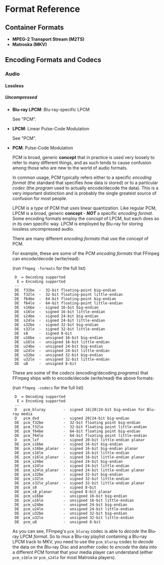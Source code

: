 # Format Reference

## Container Formats

*  **MPEG-2 Transport Stream (M2TS)**
*  **Matroska (MKV)**

## Encoding Formats and Codecs

### Audio

#### Lossless

##### Uncompressed

*  **Blu-ray LPCM**: Blu-ray-specific LPCM

    See "PCM".

*  **LPCM**: Linear Pulse-Code Modulation

    See "PCM".

*  **PCM**: Pulse-Code Modulation

    PCM is broad, generic **concept** that in practice is used very loosely to refer to many different things,
    and as such tends to cause confusion among those who are new to the world of audio formats.

    In common usage, PCM typically refers either to a specific _encoding format_
    (the standard that specifies _how_ data is stored) or to a particular _codec_
    (the _program_ used to actually encode/decode the data).  This is a very important distinction
    and is probably the single greatest source of confusion for most people.

    LPCM is a _type_ of PCM that uses linear quantization.  Like regular PCM, LPCM is a broad, generic **concept** -
    _**NOT**_ a specific _encoding format_.  Some encoding formats employ the _concept_ of LPCM, but each does so
    in its own specific way.  LPCM is employed by Blu-ray for storing lossless uncompressed audio.

    There are many different _encoding formats_ that use the _concept_ of PCM.

    For example, these are some of the PCM _encoding formats_ that FFmpeg can encode/decode (write/read):

    (run ```ffmpeg -formats``` for the full list)

        D  = Decoding supported
         E = Encoding supported
        --
        DE  f32be  -  32-bit floating-point big-endian
        DE  f32le  -  32-bit floating-point little-endian
        DE  f64be  -  64-bit floating-point big-endian
        DE  f64le  -  64-bit floating-point little-endian
        DE  s16be  -  signed 16-bit big-endian
        DE  s16le  -  signed 16-bit little-endian
        DE  s24be  -  signed 24-bit big-endian
        DE  s24le  -  signed 24-bit little-endian
        DE  s32be  -  signed 32-bit big-endian
        DE  s32le  -  signed 32-bit little-endian
        DE  s8     -  signed 8-bit
        DE  u16be  -  unsigned 16-bit big-endian
        DE  u16le  -  unsigned 16-bit little-endian
        DE  u24be  -  unsigned 24-bit big-endian
        DE  u24le  -  unsigned 24-bit little-endian
        DE  u32be  -  unsigned 32-bit big-endian
        DE  u32le  -  unsigned 32-bit little-endian
        DE  u8     -  unsigned 8-bit

    These are some of the _codecs_ (encoding/decoding _programs_) that FFmpeg ships with
    to encode/decode (write/read) the above formats:

    (run ```ffmpeg -codecs``` for the full list)

        D  = Decoding supported
         E = Encoding supported
        --
        D   pcm_bluray        -  signed 16|20|24-bit big-endian for Blu-ray media
        D   pcm_dvd           -  signed 20|24-bit big-endian
        DE  pcm_f32be         -  32-bit floating point big-endian
        DE  pcm_f32le         -  32-bit floating point little-endian
        DE  pcm_f64be         -  64-bit floating point big-endian
        DE  pcm_f64le         -  64-bit floating point little-endian
        D   pcm_lxf           -  signed 20-bit little-endian planar
        DE  pcm_s16be         -  signed 16-bit big-endian
        DE  pcm_s16be_planar  -  signed 16-bit big-endian planar
        DE  pcm_s16le         -  signed 16-bit little-endian
        DE  pcm_s16le_planar  -  signed 16-bit little-endian planar
        DE  pcm_s24be         -  signed 24-bit big-endian
        DE  pcm_s24le         -  signed 24-bit little-endian
        DE  pcm_s24le_planar  -  signed 24-bit little-endian planar
        DE  pcm_s32be         -  signed 32-bit big-endian
        DE  pcm_s32le         -  signed 32-bit little-endian
        DE  pcm_s32le_planar  -  signed 32-bit little-endian planar
        DE  pcm_s8            -  signed 8-bit
        DE  pcm_s8_planar     -  signed 8-bit planar
        DE  pcm_u16be         -  unsigned 16-bit big-endian
        DE  pcm_u16le         -  unsigned 16-bit little-endian
        DE  pcm_u24be         -  unsigned 24-bit big-endian
        DE  pcm_u24le         -  unsigned 24-bit little-endian
        DE  pcm_u32be         -  unsigned 32-bit big-endian
        DE  pcm_u32le         -  unsigned 32-bit little-endian
        DE  pcm_u8            -  unsigned 8-bit

    As you can see, FFmpeg's ```pcm_bluray``` codec is able to _decode_ the Blu-ray LPCM _format_.
    So to mux a Blu-ray playlist containing a Blu-ray LPCM track to MKV, you need to use
    the ```pcm_bluray``` codec to _decode_ the data on the Blu-ray Disc and another codec
    to _encode_ the data into a different PCM format that your media player can understand
    (either ```pcm_s16le``` or ```pcm_s24le``` for most Matroska players).
